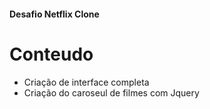#### Desafio Netflix Clone

# Conteudo
- Criação de interface completa
- Criação do caroseul de filmes com Jquery
